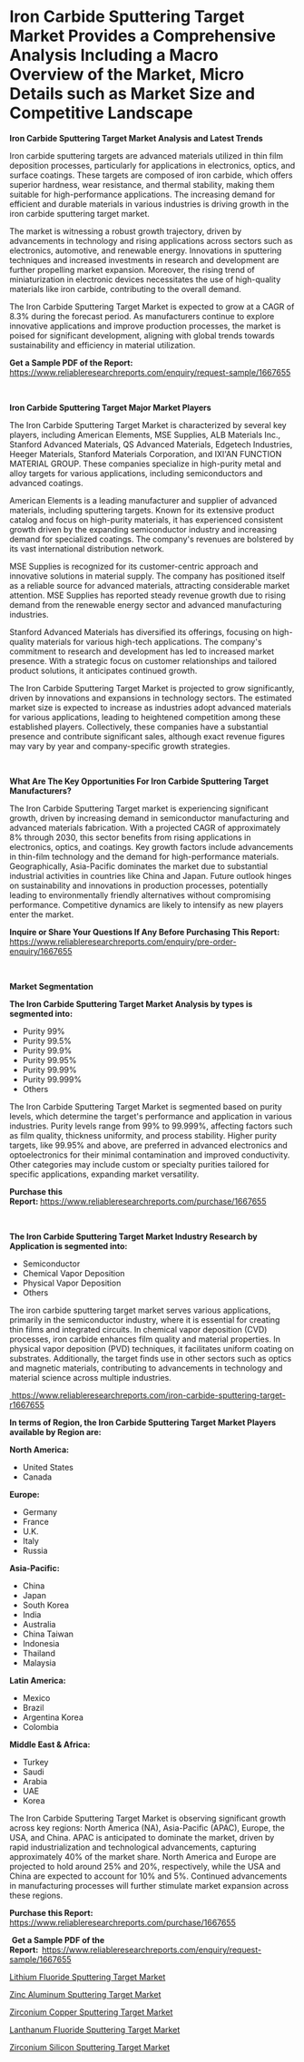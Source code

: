 <p><h1>Iron Carbide Sputtering Target Market Provides a Comprehensive Analysis Including a Macro Overview of the Market, Micro Details such as Market Size and Competitive Landscape</h1></p><p><strong>Iron Carbide Sputtering Target Market Analysis and Latest Trends</strong></p>
<p><p>Iron carbide sputtering targets are advanced materials utilized in thin film deposition processes, particularly for applications in electronics, optics, and surface coatings. These targets are composed of iron carbide, which offers superior hardness, wear resistance, and thermal stability, making them suitable for high-performance applications. The increasing demand for efficient and durable materials in various industries is driving growth in the iron carbide sputtering target market.</p><p>The market is witnessing a robust growth trajectory, driven by advancements in technology and rising applications across sectors such as electronics, automotive, and renewable energy. Innovations in sputtering techniques and increased investments in research and development are further propelling market expansion. Moreover, the rising trend of miniaturization in electronic devices necessitates the use of high-quality materials like iron carbide, contributing to the overall demand.</p><p>The Iron Carbide Sputtering Target Market is expected to grow at a CAGR of 8.3% during the forecast period. As manufacturers continue to explore innovative applications and improve production processes, the market is poised for significant development, aligning with global trends towards sustainability and efficiency in material utilization.</p></p>
<p><strong>Get a Sample PDF of the Report:&nbsp;</strong> <a href="https://www.reliableresearchreports.com/enquiry/request-sample/1667655?utm_campaign=102&utm_medium=2&utm_source=Github&utm_content=ia&utm_term=08032025&utm_id=iron-carbide-sputtering-target">https://www.reliableresearchreports.com/enquiry/request-sample/1667655</a></p>
<p>&nbsp;</p>
<p><strong>Iron Carbide Sputtering Target Major Market Players</strong></p>
<p><p>The Iron Carbide Sputtering Target Market is characterized by several key players, including American Elements, MSE Supplies, ALB Materials Inc., Stanford Advanced Materials, QS Advanced Materials, Edgetech Industries, Heeger Materials, Stanford Materials Corporation, and IXI'AN FUNCTION MATERIAL GROUP. These companies specialize in high-purity metal and alloy targets for various applications, including semiconductors and advanced coatings. </p><p>American Elements is a leading manufacturer and supplier of advanced materials, including sputtering targets. Known for its extensive product catalog and focus on high-purity materials, it has experienced consistent growth driven by the expanding semiconductor industry and increasing demand for specialized coatings. The company's revenues are bolstered by its vast international distribution network.</p><p>MSE Supplies is recognized for its customer-centric approach and innovative solutions in material supply. The company has positioned itself as a reliable source for advanced materials, attracting considerable market attention. MSE Supplies has reported steady revenue growth due to rising demand from the renewable energy sector and advanced manufacturing industries.</p><p>Stanford Advanced Materials has diversified its offerings, focusing on high-quality materials for various high-tech applications. The company's commitment to research and development has led to increased market presence. With a strategic focus on customer relationships and tailored product solutions, it anticipates continued growth.</p><p>The Iron Carbide Sputtering Target Market is projected to grow significantly, driven by innovations and expansions in technology sectors. The estimated market size is expected to increase as industries adopt advanced materials for various applications, leading to heightened competition among these established players. Collectively, these companies have a substantial presence and contribute significant sales, although exact revenue figures may vary by year and company-specific growth strategies.</p></p>
<p>&nbsp;</p>
<p><strong>What Are The Key Opportunities For Iron Carbide Sputtering Target Manufacturers?</strong></p>
<p><p>The Iron Carbide Sputtering Target market is experiencing significant growth, driven by increasing demand in semiconductor manufacturing and advanced materials fabrication. With a projected CAGR of approximately 8% through 2030, this sector benefits from rising applications in electronics, optics, and coatings. Key growth factors include advancements in thin-film technology and the demand for high-performance materials. Geographically, Asia-Pacific dominates the market due to substantial industrial activities in countries like China and Japan. Future outlook hinges on sustainability and innovations in production processes, potentially leading to environmentally friendly alternatives without compromising performance. Competitive dynamics are likely to intensify as new players enter the market.</p></p>
<p><strong>Inquire or Share Your Questions If Any Before Purchasing This Report:</strong> <a href="https://www.reliableresearchreports.com/enquiry/pre-order-enquiry/1667655?utm_campaign=102&utm_medium=2&utm_source=Github&utm_content=ia&utm_term=08032025&utm_id=iron-carbide-sputtering-target">https://www.reliableresearchreports.com/enquiry/pre-order-enquiry/1667655</a></p>
<p>&nbsp;</p>
<p><strong>Market Segmentation</strong></p>
<p><strong>The Iron Carbide Sputtering Target Market Analysis by types is segmented into:</strong></p>
<p><ul><li>Purity 99%</li><li>Purity 99.5%</li><li>Purity 99.9%</li><li>Purity 99.95%</li><li>Purity 99.99%</li><li>Purity 99.999%</li><li>Others</li></ul></p>
<p><p>The Iron Carbide Sputtering Target Market is segmented based on purity levels, which determine the target's performance and application in various industries. Purity levels range from 99% to 99.999%, affecting factors such as film quality, thickness uniformity, and process stability. Higher purity targets, like 99.95% and above, are preferred in advanced electronics and optoelectronics for their minimal contamination and improved conductivity. Other categories may include custom or specialty purities tailored for specific applications, expanding market versatility.</p></p>
<p><strong>Purchase this Report:&nbsp;</strong><a href="https://www.reliableresearchreports.com/purchase/1667655?utm_campaign=102&utm_medium=2&utm_source=Github&utm_content=ia&utm_term=08032025&utm_id=iron-carbide-sputtering-target">https://www.reliableresearchreports.com/purchase/1667655</a></p>
<p>&nbsp;</p>
<p><strong>The Iron Carbide Sputtering Target Market Industry Research by Application is segmented into:</strong></p>
<p><ul><li>Semiconductor</li><li>Chemical Vapor Deposition</li><li>Physical Vapor Deposition</li><li>Others</li></ul></p>
<p><p>The iron carbide sputtering target market serves various applications, primarily in the semiconductor industry, where it is essential for creating thin films and integrated circuits. In chemical vapor deposition (CVD) processes, iron carbide enhances film quality and material properties. In physical vapor deposition (PVD) techniques, it facilitates uniform coating on substrates. Additionally, the target finds use in other sectors such as optics and magnetic materials, contributing to advancements in technology and material science across multiple industries.</p></p>
<p><a href="https://www.reliableresearchreports.com/iron-carbide-sputtering-target-r1667655?utm_campaign=102&utm_medium=2&utm_source=Github&utm_content=ia&utm_term=08032025&utm_id=iron-carbide-sputtering-target">&nbsp;https://www.reliableresearchreports.com/iron-carbide-sputtering-target-r1667655</a></p>
<p><strong>In terms of Region, the Iron Carbide Sputtering Target Market Players available by Region are:</strong></p>
<p>
    <p> <strong> North America: </strong>
        <ul>
            <li>United States</li>
            <li>Canada</li>
        </ul>
        </p> 
    <p> <strong> Europe: </strong>
        <ul>
            <li>Germany</li>
            <li>France</li>
            <li>U.K.</li>
            <li>Italy</li>
            <li>Russia</li>
        </ul>
        </p> 
    <p> <strong> Asia-Pacific: </strong>
        <ul>
            <li>China</li>
            <li>Japan</li>
            <li>South Korea</li>
            <li>India</li>
            <li>Australia</li>
            <li>China Taiwan</li>
            <li>Indonesia</li>
            <li>Thailand</li>
            <li>Malaysia</li>
        </ul>
        </p> 
    <p> <strong> Latin America: </strong>
        <ul>
            <li>Mexico</li>
            <li>Brazil</li>
            <li>Argentina Korea</li>
            <li>Colombia</li>
        </ul>
        </p> 
    <p> <strong> Middle East & Africa: </strong>
        <ul>
            <li>Turkey</li>
            <li>Saudi</li>
            <li>Arabia</li>
            <li>UAE</li>
            <li>Korea</li>
        </ul>
    </p>
    </p>
<p><p>The Iron Carbide Sputtering Target Market is observing significant growth across key regions: North America (NA), Asia-Pacific (APAC), Europe, the USA, and China. APAC is anticipated to dominate the market, driven by rapid industrialization and technological advancements, capturing approximately 40% of the market share. North America and Europe are projected to hold around 25% and 20%, respectively, while the USA and China are expected to account for 10% and 5%. Continued advancements in manufacturing processes will further stimulate market expansion across these regions.</p></p>
<p><strong>Purchase this Report: </strong><a href="https://www.reliableresearchreports.com/purchase/1667655?utm_campaign=102&utm_medium=2&utm_source=Github&utm_content=ia&utm_term=08032025&utm_id=iron-carbide-sputtering-target">https://www.reliableresearchreports.com/purchase/1667655</a></p>
<p>&nbsp;<strong>Get a Sample PDF of the Report:&nbsp;&nbsp;</strong><a href="https://www.reliableresearchreports.com/enquiry/request-sample/1667655?utm_campaign=102&utm_medium=2&utm_source=Github&utm_content=ia&utm_term=08032025&utm_id=iron-carbide-sputtering-target">https://www.reliableresearchreports.com/enquiry/request-sample/1667655</a></p>
<p><strong></strong></p>
<p><p><a href="https://github.com/daleogrando/Market-Research-Report-List-1/blob/main/lithium-fluoride-sputtering-target-market.md?utm_campaign=102&utm_medium=2&utm_source=Github&utm_content=ia&utm_term=08032025&utm_id=iron-carbide-sputtering-target">Lithium Fluoride Sputtering Target Market</a></p><p><a href="https://github.com/gasikcalbos8/Market-Research-Report-List-1/blob/main/zinc-aluminum-sputtering-target-market.md?utm_campaign=102&utm_medium=2&utm_source=Github&utm_content=ia&utm_term=08032025&utm_id=iron-carbide-sputtering-target">Zinc Aluminum Sputtering Target Market</a></p><p><a href="https://github.com/vaduzunny/Market-Research-Report-List-1/blob/main/zirconium-copper-sputtering-target-market.md?utm_campaign=102&utm_medium=2&utm_source=Github&utm_content=ia&utm_term=08032025&utm_id=iron-carbide-sputtering-target">Zirconium Copper Sputtering Target Market</a></p><p><a href="https://github.com/dayaanapis5/Market-Research-Report-List-1/blob/main/lanthanum-fluoride-sputtering-target-market.md?utm_campaign=102&utm_medium=2&utm_source=Github&utm_content=ia&utm_term=08032025&utm_id=iron-carbide-sputtering-target">Lanthanum Fluoride Sputtering Target Market</a></p><p><a href="https://github.com/ubavicachida/Market-Research-Report-List-1/blob/main/zirconium-silicon-sputtering-target-market.md?utm_campaign=102&utm_medium=2&utm_source=Github&utm_content=ia&utm_term=08032025&utm_id=iron-carbide-sputtering-target">Zirconium Silicon Sputtering Target Market</a></p></p>